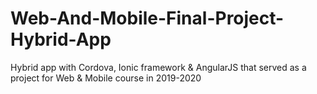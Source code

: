 # Web-And-Mobile-Final-Project-Hybrid-App
 Hybrid app with Cordova, Ionic framework & AngularJS that served as a project for Web & Mobile course in 2019-2020
